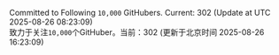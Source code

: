 Committed to Following `10,000` GitHubers. Current: <!-- FOLLOWING_COUNT -->302<!-- FOLLOWING_COUNT --> (Update at UTC <!-- LAST_UPDATED -->2025-08-26 08:23:09<!-- LAST_UPDATED -->)<br>
致力于关注`10,000`个GitHuber。当前：<!-- FOLLOWING_COUNT -->302<!-- FOLLOWING_COUNT --> (更新于北京时间 <!-- LAST_UPDATED_CST -->2025-08-26 16:23:09<!-- LAST_UPDATED_CST -->)
